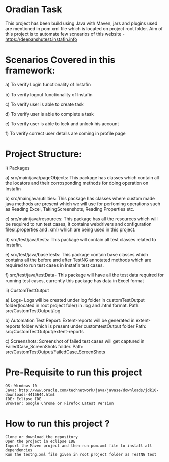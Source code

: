 # Oradian Task

This project has been build using Java with Maven, jars and plugins used are mentioned in pom.xml file which is located on project root folder. Aim of this project is to automate few scnearios of this website - https://deepanshutest.instafin.info

# Scenarios Covered in this framework:

a) To verify Login functionality of Instafin 

b) To verify logout functionality of Instafin

c) To verify user is able to create task

d) To verify user is able to complete a task

e) To verify user is able to lock and unlock his account 

f) To verify correct user details are coming in profile page

# Project Structure:

i) Packages

a) src/main/java/pageObjects: This package has classes which contain all the locators and their corrosponding methods for doing 
operation on Instafin

b) src/main/java/utilities: This package has classes where custom made java methods are present which we will use for perfoming operations such as Reading Excel, TakingScreenshots, Reading Properties etc.

c) src/main/java/resources: This package has all the resources which will be required to run test cases, it contains webdrivers and
configuration files(.properties and .xml)  which are being used in this project.

d) src/test/java/tests: This package will contain all test classes related to Instafin. 

e) src/test/java/baseTests: This package contain base classes which contains all the before and after TestNG annotated methods which are required to run test cases in Instafin test cases.

f) src/test/java/testData- This package will have all the test data required for running test cases, currently this package has data in Excel format


ii) CustomTestOutput

a) Logs- Logs will be created under log folder in customTestOutput folder(located in root project foler) in .log and .html format.
		Path: src/CustomTestOutput/log

b) Automation Test Report: Extent-reports will be generated in extent-reports folder which is present under customtestOutput folder
		Path: src/CustomTestOutput/extent-reports

c) Screenshots: Screenshot of failed test cases will get captured in FailedCase_ScreenShots folder.
		Path: src/CustomTestOutput/FailedCase_ScreenShots



# Pre-Requisite to run this project

    OS: Windows 10 
    Java: http://www.oracle.com/technetwork/java/javase/downloads/jdk10-downloads-4416644.html
    IDE: Eclipse IDE 
    Browser: Google Chrome or Firefox Latest Version

# How to run this project ?

    Clone or download the repository
    Open the project in eclipse IDE
    Import the Maven project and then run pom.xml file to install all dependencies
    Run the testng.xml file given in root project folder as TestNG test
